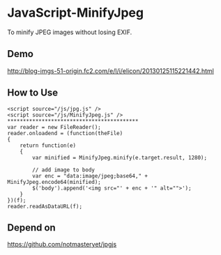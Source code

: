 JavaScript-MinifyJpeg
=====================

To minify JPEG images without losing EXIF.

Demo
--------
  <http://blog-imgs-51-origin.fc2.com/e/l/i/elicon/20130125115221442.html>

How to Use
--------
    <script source="/js/jpg.js" />
    <script source="/js/MinifyJpeg.js" />
    ******************************************
    var reader = new FileReader();
    reader.onloadend = (function(theFile)
    {
        return function(e)
        {
            var minified = MinifyJpeg.minify(e.target.result, 1280);

            // add image to body
            var enc = "data:image/jpeg;base64," + MinifyJpeg.encode64(minified);
            $('body').append('<img src="' + enc + '" alt="">');
        }
    })(f);
    reader.readAsDataURL(f);

Depend on
--------
  <https://github.com/notmasteryet/jpgjs>